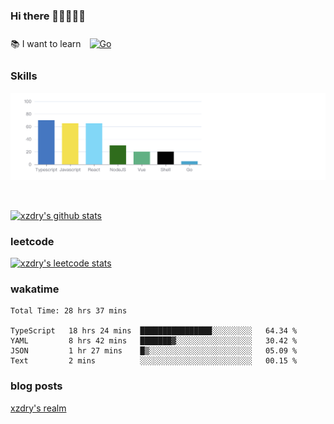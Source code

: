 ### Hi there 👋👋👋👋👋

 :books: I want to learn <a href="https://go.dev/" target="_blank"><img style="margin: 10px" src="https://profilinator.rishav.dev/skills-assets/go-original.svg" alt="Go" height="50" /></a>  

### Skills
![](img/2022-09-05-22-04-20.png)

<br />

[![xzdry's github stats](https://github-readme-stats.vercel.app/api?username=xzdry&count_private=true&show_icons=true&theme=vue)](https://github.com/xzdry)

### leetcode
[![xzdry's leetcode stats](https://leetcard.jacoblin.cool/xzdry-2?theme=light&font=Anek%20Kannada&site=cn)](https://leetcode.cn/u/xzdry-2/)

### wakatime
<!--START_SECTION:waka-->

```text
Total Time: 28 hrs 37 mins

TypeScript   18 hrs 24 mins  ████████████████░░░░░░░░░   64.34 %
YAML         8 hrs 42 mins   ███████▓░░░░░░░░░░░░░░░░░   30.42 %
JSON         1 hr 27 mins    █▒░░░░░░░░░░░░░░░░░░░░░░░   05.09 %
Text         2 mins          ░░░░░░░░░░░░░░░░░░░░░░░░░   00.15 %
```

<!--END_SECTION:waka-->

### blog posts
[xzdry's realm](https://www.justdry.net/)
